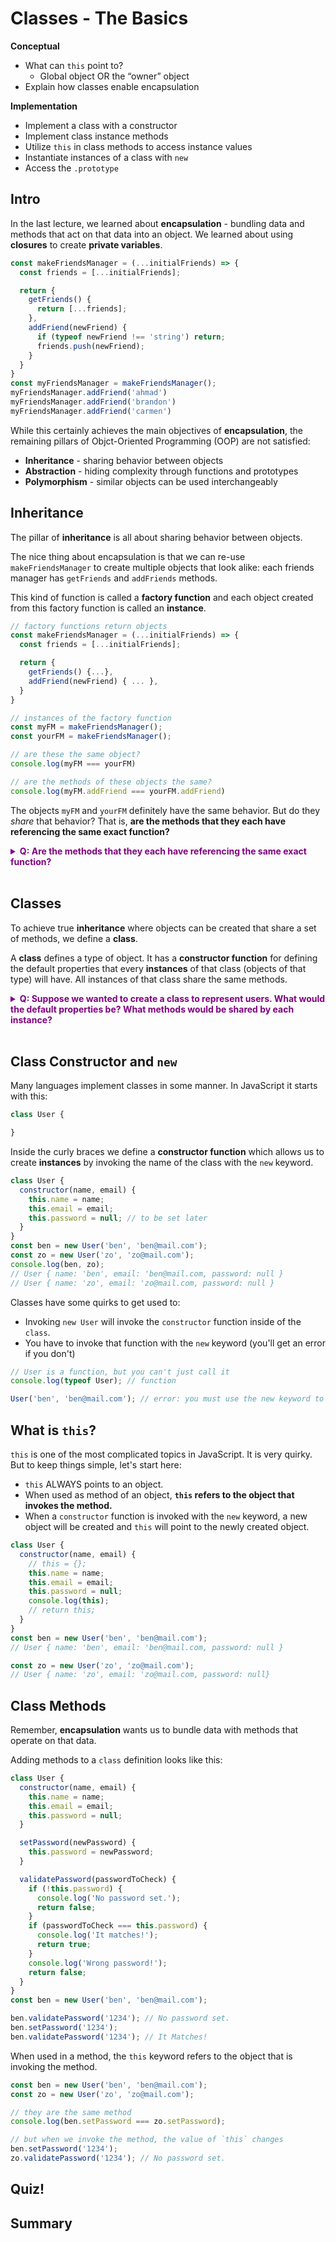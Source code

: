 # Classes - The Basics

**Conceptual**
* What can `this` point to?
    * Global object OR the “owner” object
* Explain how classes enable encapsulation

**Implementation**
* Implement a class with a constructor
* Implement class instance methods
* Utilize `this` in class methods to access instance values
* Instantiate instances of a class with `new`
* Access the `.prototype` 

## Intro

In the last lecture, we learned about **encapsulation** - bundling data and methods that act on that data into an object. We learned about using **closures** to create **private variables**.

```js
const makeFriendsManager = (...initialFriends) => {
  const friends = [...initialFriends];

  return {
    getFriends() {
      return [...friends]; 
    },
    addFriend(newFriend) {
      if (typeof newFriend !== 'string') return;
      friends.push(newFriend);
    }
  }
}
const myFriendsManager = makeFriendsManager();
myFriendsManager.addFriend('ahmad')
myFriendsManager.addFriend('brandon')
myFriendsManager.addFriend('carmen')
```

While this certainly achieves the main objectives of **encapsulation**, the remaining pillars of Objct-Oriented Programming (OOP) are not satisfied:

* **Inheritance** - sharing behavior between objects
* **Abstraction** - hiding complexity through functions and prototypes
* **Polymorphism** - similar objects can be used interchangeably

## Inheritance

The pillar of **inheritance** is all about sharing behavior between objects.

The nice thing about encapsulation is that we can re-use `makeFriendsManager` to create multiple objects that look alike: each friends manager has `getFriends` and `addFriends` methods. 

This kind of function is called a **factory function** and each object created from this factory function is called an **instance**.

```js
// factory functions return objects
const makeFriendsManager = (...initialFriends) => {
  const friends = [...initialFriends];

  return {
    getFriends() {...},
    addFriend(newFriend) { ... },
  }
}

// instances of the factory function
const myFM = makeFriendsManager();
const yourFM = makeFriendsManager();

// are these the same object?
console.log(myFM === yourFM)

// are the methods of these objects the same?
console.log(myFM.addFriend === yourFM.addFriend)
```

The objects `myFM` and `yourFM` definitely have the same behavior. But do they _share_ that behavior? That is, **are the methods that they each have referencing the same exact function?**

**<details><summary style="color: purple">Q: Are the methods that they each have referencing the same exact function?</summary>**
> No! They are not the same. Each time the factory function is invoked, a brand new object is made and the methods are recreated as well. 
> This is a waste of memory.
</details><br>

## Classes

To achieve true **inheritance** where objects can be created that share a set of methods, we define a **class**.

A **class** defines a type of object. It has a **constructor function** for defining the default properties that every **instances** of that class (objects of that type) will have. All instances of that class share the same methods. 

**<details><summary style="color: purple">Q: Suppose we wanted to create a class to represent users. What would the default properties be? What methods would be shared by each instance? </summary>**

> * The `User` class would have a **constructor function** for making a `User` isntance with properties like `username`, `email`, and `password`
> * The `User` class might have methods like `changeUsername` or `setPassword`

</details><br>



## Class Constructor and `new`

Many languages implement classes in some manner. In JavaScript it starts with this:

```js
class User {

}
```

Inside the curly braces we define a **constructor function** which allows us to create **instances** by invoking the name of the class with the `new` keyword.

```js
class User {
  constructor(name, email) {
    this.name = name;
    this.email = email;
    this.password = null; // to be set later
  }
}
const ben = new User('ben', 'ben@mail.com');
const zo = new User('zo', 'zo@mail.com');
console.log(ben, zo);
// User { name: 'ben', email: 'ben@mail.com, password: null }
// User { name: 'zo', email: 'zo@mail.com, password: null }
```

Classes have some quirks to get used to:
* Invoking `new User` will invoke the `constructor` function inside of the `class`.
* You have to invoke that function with the `new` keyword (you'll get an error if you don't)

```js
// User is a function, but you can't just call it
console.log(typeof User); // function

User('ben', 'ben@mail.com'); // error: you must use the new keyword to invoke a constructor function
```


## What is `this`?

`this` is one of the most complicated topics in JavaScript. It is very quirky. But to keep things simple, let's start here:

* `this` ALWAYS points to an object.
* When used as method of an object, **`this` refers to the object that invokes the method.**
* When a `constructor` function is invoked with the `new` keyword, a new object will be created and `this` will point to the newly created object.

```js
class User {
  constructor(name, email) {
    // this = {};
    this.name = name;
    this.email = email;
    this.password = null;
    console.log(this);
    // return this;
  }
}
const ben = new User('ben', 'ben@mail.com');
// User { name: 'ben', email: 'ben@mail.com, password: null }

const zo = new User('zo', 'zo@mail.com');
// User { name: 'zo', email: 'zo@mail.com, password: null}
```

## Class Methods

Remember, **encapsulation** wants us to bundle data with methods that operate on that data.

Adding methods to a `class` definition looks like this:

```js
class User {
  constructor(name, email) {
    this.name = name;
    this.email = email;
    this.password = null;
  }

  setPassword(newPassword) {
    this.password = newPassword;
  }

  validatePassword(passwordToCheck) {
    if (!this.password) {
      console.log('No password set.');
      return false;
    }
    if (passwordToCheck === this.password) {
      console.log('It matches!');
      return true;
    }
    console.log('Wrong password!');
    return false;
  }
}
const ben = new User('ben', 'ben@mail.com');

ben.validatePassword('1234'); // No password set.
ben.setPassword('1234');
ben.validatePassword('1234'); // It Matches!
```

When used in a method, the `this` keyword refers to the object that is invoking the method.

```js
const ben = new User('ben', 'ben@mail.com');
const zo = new User('zo', 'zo@mail.com');

// they are the same method
console.log(ben.setPassword === zo.setPassword);

// but when we invoke the method, the value of `this` changes
ben.setPassword('1234');
zo.validatePassword('1234'); // No password set.
```

## Quiz!

## Summary

